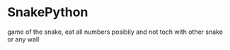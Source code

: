 # SnakePython
game of the snake, eat all numbers posibily and not toch with other snake or any wall
